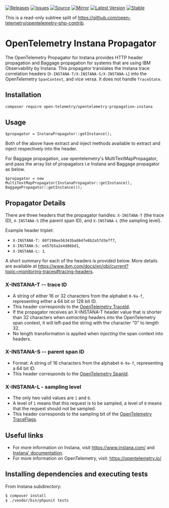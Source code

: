 [![Releases](https://img.shields.io/badge/releases-purple)](https://github.com/opentelemetry-php/contrib-propagator-instana/releases)
[![Issues](https://img.shields.io/badge/issues-pink)](https://github.com/open-telemetry/opentelemetry-php/issues)
[![Source](https://img.shields.io/badge/source-contrib-green)](https://github.com/open-telemetry/opentelemetry-php-contrib/tree/main/src/Propagation/Instana)
[![Mirror](https://img.shields.io/badge/mirror-opentelemetry--php--contrib-blue)](https://github.com/opentelemetry-php/contrib-propagator-instana)
[![Latest Version](http://poser.pugx.org/open-telemetry/opentelemetry-propagation-instana/v/unstable)](https://packagist.org/packages/open-telemetry/opentelemetry-propagation-instana/)
[![Stable](http://poser.pugx.org/open-telemetry/opentelemetry-propagation-instana/v/stable)](https://packagist.org/packages/open-telemetry/opentelemetry-propagation-instana/)

This is a read-only subtree split of https://github.com/open-telemetry/opentelemetry-php-contrib.

# OpenTelemetry Instana Propagator

The OpenTelemetry Propagator for Instana provides HTTP header propagation and Baggage propagation for systems that are using IBM Observability by Instana.
This propagator translates the Instana trace correlation headers (`X-INSTANA-T/X-INSTANA-S/X-INSTANA-L`) into the OpenTelemetry `SpanContext`, and vice versa.
It does not handle `TraceState`.


## Installation

```sh
composer require open-telemetry/opentelemetry-propagation-instana
```

## Usage

```
$propagator = InstanaPropagator::getInstance();
```

Both of the above have extract and inject methods available to extract and inject respectively into the header.

For Baggage propagation, use opentelemetry's MultiTextMapPropagator, and pass the array list of propagators i.e Instana and Baggage propagator as below.

```
$propagator = new MultiTextMapPropagator(InstanaPropagator::getInstance(), BaggagePropagator::getInstance());
```

## Propagator Details

There are three headers that the propagator handles: `X-INSTANA-T` (the trace ID), `X-INSTANA-S` (the parent span ID), and `X-INSTANA-L` (the sampling level).

Example header triplet:

* `X-INSTANA-T: 80f198ee56343ba864fe8b2a57d3eff7`,
* `X-INSTANA-S: e457b5a2e4d86bd1`,
* `X-INSTANA-L: 1`.

A short summary for each of the headers is provided below. More details are available at <https://www.ibm.com/docs/en/obi/current?topic=monitoring-traces#tracing-headers>.

### X-INSTANA-T -- trace ID

* A string of either 16 or 32 characters from the alphabet `0-9a-f`, representing either a 64 bit or 128 bit ID.
* This header corresponds to the [OpenTelemetry TraceId](https://github.com/open-telemetry/opentelemetry-specification/blob/master/specification/overview.md#spancontext).
* If the propagator receives an X-INSTANA-T header value that is shorter than 32 characters when _extracting_ headers into the OpenTelemetry span context, it will left-pad the string with the character "0" to length 32.
* No length transformation is applied when _injecting_ the span context into headers.

### X-INSTANA-S -- parent span ID

* Format: A string of 16 characters from the alphabet `0-9a-f`, representing a 64 bit ID.
* This header corresponds to the [OpenTelemetry SpanId](https://github.com/open-telemetry/opentelemetry-specification/blob/master/specification/overview.md#spancontext).

### X-INSTANA-L - sampling level

* The only two valid values are `1` and `0`.
* A level of `1` means that this request is to be sampled, a level of `0` means that the request should not be sampled.
* This header corresponds to the sampling bit of the [OpenTelemetry TraceFlags](https://github.com/open-telemetry/opentelemetry-specification/blob/master/specification/overview.md#spancontext).

## Useful links

* For more information on Instana, visit <https://www.instana.com/> and [Instana' documentation](https://www.ibm.com/docs/en/obi/current).
* For more information on OpenTelemetry, visit: <https://opentelemetry.io/>

## Installing dependencies and executing tests

From Instana subdirectory:

``` sh
$ composer install
$ ./vendor/bin/phpunit tests
```
